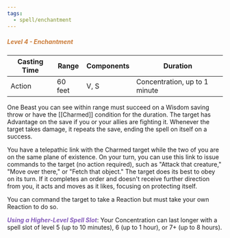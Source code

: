 ```yaml
---
tags:
  - spell/enchantment
---
```

##### *<span style="color:rgb(203, 123, 55)">Level 4 - Enchantment</span>*

| Casting Time | Range   | Components | Duration                      |
| ------------ | ------- | ---------- | ----------------------------- |
| Action       | 60 feet | V, S       | Concentration, up to 1 minute |
One Beast you can see within range must succeed on a Wisdom saving throw or have the [[Charmed]] condition for the duration. The target has Advantage on the save if you or your allies are fighting it. Whenever the target takes damage, it repeats the save, ending the spell on itself on a success.  

You have a telepathic link with the Charmed target while the two of you are on the same plane of existence. On your turn, you can use this link to issue commands to the target (no action required), such as "Attack that creature," "Move over there," or "Fetch that object." The target does its best to obey on its turn. If it completes an order and doesn't receive further direction from you, it acts and moves as it likes, focusing on protecting itself.  

You can command the target to take a Reaction but must take your own Reaction to do so.  

**<span style="color:rgb(134, 93, 187)">_Using a Higher-Level Spell Slot_</span>**: Your Concentration can last longer with a spell slot of level 5 (up to 10 minutes), 6 (up to 1 hour), or 7+ (up to 8 hours).